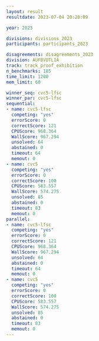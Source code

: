 ```yaml
---
layout: result
resultdate: 2023-07-04 20:20:09

year: 2023

divisions: divisions_2023
participants: participants_2023

disagreements: disagreements_2023
division: AUFBVDTLIA
track: track_proof_exhibition
n_benchmarks: 185
time_limit: 1200
mem_limit: 60

winner_seq: cvc5-lfsc
winner_par: cvc5-lfsc
sequential:
- name: cvc5-lfsc
  competing: "yes"
  errorScore: 0
  correctScore: 121
  CPUScore: 968.364
  WallScore: 967.294
  unsolved: 64
  abstained: 0
  timeout: 64
  memout: 0
- name: cvc5
  competing: "yes"
  errorScore: 0
  correctScore: 100
  CPUScore: 583.557
  WallScore: 574.275
  unsolved: 85
  abstained: 0
  timeout: 83
  memout: 0
parallel:
- name: cvc5-lfsc
  competing: "yes"
  errorScore: 0
  correctScore: 121
  CPUScore: 968.364
  WallScore: 967.294
  unsolved: 64
  abstained: 0
  timeout: 64
  memout: 0
- name: cvc5
  competing: "yes"
  errorScore: 0
  correctScore: 100
  CPUScore: 583.557
  WallScore: 574.275
  unsolved: 85
  abstained: 0
  timeout: 83
  memout: 0
---
```

